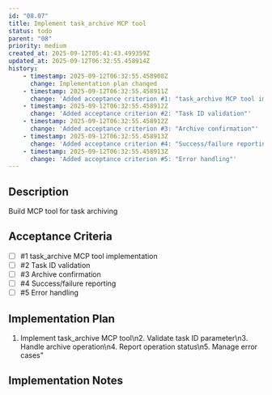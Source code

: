 ```yaml
---
id: "08.07"
title: Implement task_archive MCP tool
status: todo
parent: "08"
priority: medium
created_at: 2025-09-12T05:41:43.499359Z
updated_at: 2025-09-12T06:32:55.458914Z
history:
    - timestamp: 2025-09-12T06:32:55.458908Z
      change: Implementation plan changed
    - timestamp: 2025-09-12T06:32:55.458911Z
      change: 'Added acceptance criterion #1: "task_archive MCP tool implementation"'
    - timestamp: 2025-09-12T06:32:55.458912Z
      change: 'Added acceptance criterion #2: "Task ID validation"'
    - timestamp: 2025-09-12T06:32:55.458912Z
      change: 'Added acceptance criterion #3: "Archive confirmation"'
    - timestamp: 2025-09-12T06:32:55.458913Z
      change: 'Added acceptance criterion #4: "Success/failure reporting"'
    - timestamp: 2025-09-12T06:32:55.458913Z
      change: 'Added acceptance criterion #5: "Error handling"'
---
```

## Description

Build MCP tool for task archiving

## Acceptance Criteria
<!-- AC:BEGIN -->

- [ ] #1 task_archive MCP tool implementation
- [ ] #2 Task ID validation
- [ ] #3 Archive confirmation
- [ ] #4 Success/failure reporting
- [ ] #5 Error handling

<!-- AC:END -->

## Implementation Plan

1. Implement task_archive MCP tool\n2. Validate task ID parameter\n3. Handle archive operation\n4. Report operation status\n5. Manage error cases"

## Implementation Notes


